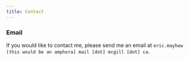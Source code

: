 ```yaml
---
title: Contact
---
```

### Email
If you would like to contact me, please send me an email at `eric.mayhew [this would
be an amphora] mail [dot] mcgill [dot] ca`.
